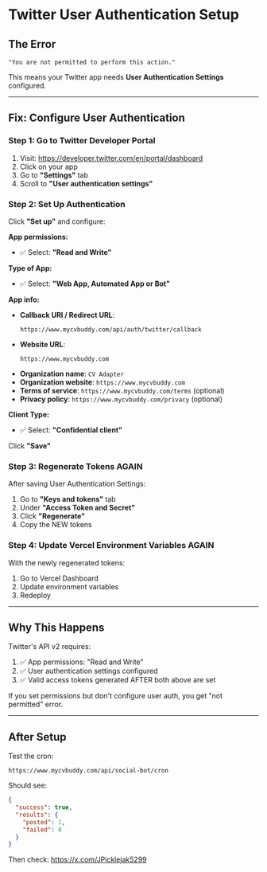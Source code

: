# Twitter User Authentication Setup

## The Error
```
"You are not permitted to perform this action."
```

This means your Twitter app needs **User Authentication Settings** configured.

---

## Fix: Configure User Authentication

### Step 1: Go to Twitter Developer Portal

1. Visit: https://developer.twitter.com/en/portal/dashboard
2. Click on your app
3. Go to **"Settings"** tab
4. Scroll to **"User authentication settings"**

### Step 2: Set Up Authentication

Click **"Set up"** and configure:

**App permissions:**
- ✅ Select: **"Read and Write"**

**Type of App:**
- ✅ Select: **"Web App, Automated App or Bot"**

**App info:**
- **Callback URI / Redirect URL**: 
  ```
  https://www.mycvbuddy.com/api/auth/twitter/callback
  ```
- **Website URL**: 
  ```
  https://www.mycvbuddy.com
  ```
- **Organization name**: `CV Adapter`
- **Organization website**: `https://www.mycvbuddy.com`
- **Terms of service**: `https://www.mycvbuddy.com/terms` (optional)
- **Privacy policy**: `https://www.mycvbuddy.com/privacy` (optional)

**Client Type:**
- ✅ Select: **"Confidential client"**

Click **"Save"**

### Step 3: Regenerate Tokens AGAIN

After saving User Authentication Settings:

1. Go to **"Keys and tokens"** tab
2. Under **"Access Token and Secret"**
3. Click **"Regenerate"**
4. Copy the NEW tokens

### Step 4: Update Vercel Environment Variables AGAIN

With the newly regenerated tokens:

1. Go to Vercel Dashboard
2. Update environment variables
3. Redeploy

---

## Why This Happens

Twitter's API v2 requires:
1. ✅ App permissions: "Read and Write"
2. ✅ User authentication settings configured
3. ✅ Valid access tokens generated AFTER both above are set

If you set permissions but don't configure user auth, you get "not permitted" error.

---

## After Setup

Test the cron:
```
https://www.mycvbuddy.com/api/social-bot/cron
```

Should see:
```json
{
  "success": true,
  "results": {
    "posted": 1,
    "failed": 0
  }
}
```

Then check: https://x.com/JPicklejak5299
